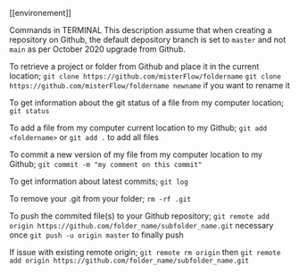 [[environement]]

Commands in TERMINAL
This description assume that when creating a repository on Github, the default depository branch is set to `master` and not `main` as per October 2020 upgrade from Github.

To retrieve a project or folder from Github and place it in the current location;
`git clone https://github.com/misterFlow/foldername`
`git clone https://github.com/misterFlow/foldername newname` if you want to rename it

To get information about the git status of a file from my computer location;
`git status`

To add a file from my computer current location to my Github;
`git add <foldername>` or `git add .` to add all files

To commit a new version of my file from my computer location to my Github;
`git commit -m "my comment on this commit"`

To get information about latest commits;
`git log`

To remove your .git from your folder;
`rm -rf .git`

To push the commited file(s) to your Github repository;
`git remote add origin https://github.com/folder_name/subfolder_name.git` necessary once
`git push -u origin master` to finally push

If issue with existing remote origin;
`git remote rm origin`
then `git remote add origin https://github.com/folder_name/subfolder_name.git`